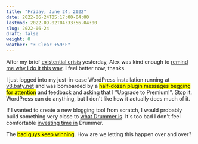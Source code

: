 ```yaml
---
title: "Friday, June 24, 2022"
date: 2022-06-24T05:17:00-04:00
lastmod: 2022-09-02T04:33:56-04:00
slug: 2022-06-24
draft: false
weight: 0
weather: "☀️ Clear +59°F"
---
```


After my brief [existential crisis](https://baty.net/2022/tmi/) yesterday, Alex was kind enough to [remind me why I do it this way](https://fondoftea.com/2022/06/23/). I feel better now, thanks.

I just logged into my just-in-case WordPress installation running at [v8.baty.net](https://v8.baty.net) and was bombarded by a <mark>half-dozen plugin messages begging for attention</mark> and feedback and asking that I "Upgrade to Premium!". Stop it. WordPress can do anything, but I don't like how it actually does much of it.

If I wanted to create a new blogging tool from scratch, I would probably build something very close to [what Drummer is](http://docserver.scripting.com/drummer/about.opml). It's too bad I don't feel comfortable [investing time in](http://oldschool.scripting.com/jackbaty/) Drummer.

The <mark>bad guys keep winning</mark>. How are we letting this happen over and over?

[//]: # "Exported with love from a post written in Org mode"
[//]: # "- https://github.com/kaushalmodi/ox-hugo"
